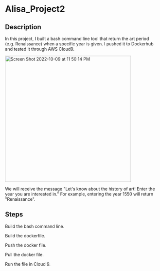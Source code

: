 # Alisa_Project2

## Description

In this project, I built a bash command line tool that return the art period (e.g. Renaissance) when a specific year is given. I pushed it to Dockerhub and tested it through AWS Cloud9.

<img width="414" alt="Screen Shot 2022-10-09 at 11 50 14 PM" src="https://user-images.githubusercontent.com/89174034/194796924-b8ed948b-0222-48e9-9cf3-3ed3f61df35f.png">

We will receive the message "Let's know about the history of art! Enter the year you are interested in." For example, entering the year 1550 will return "Renaissance".


## Steps

Build the bash command line.

Build the dockerfile.

Push the docker file.

Pull the docker file. 

Run the file in Cloud 9.
